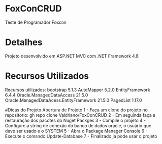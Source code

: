 # FoxConCRUD
Teste de Programador Foxcon

# Detalhes
Projeto desenvolvido em ASP.NET MVC com .NET Framework 4.8

# Recursos Utilizados
Recursos utilizados: bootstrap 5.1.3
                     AutoMapper 5.2.0
                     EntityFramework 6.4.4
                     Oracle.ManagedDataAccess 21.5.0
                     Oracle.ManagedDataAcess.EntityFramework 21.5.0
                     PagedList 1.17.0

#Dicas do Projeto
Abertura de Projeto
1 - Faça um clone do projeto no repositorio: gh repo clone Valdriano/FoxConCRUD
2 - Em seguinda faça a restauração dos pacotes do Nuget Packges
3 - Compile o projeto 
4 - Configure a string de conexão do banco de dados oracle, o usuário que deve ser usado e o SYSTEM
5 - Abra o Package Manager Console
6 - Execute o comando Update-Database
7 - Finalizado ja pode usar o projeto

